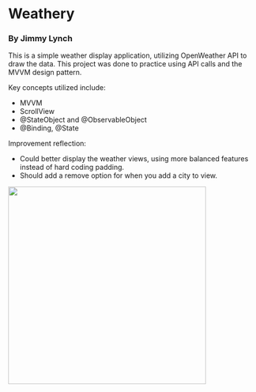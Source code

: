 # Weathery
### By Jimmy Lynch

This is a simple weather display application, utilizing OpenWeather API to draw the data. This project was done to practice using API calls and the MVVM design pattern.

Key concepts utilized include:
- MVVM
- ScrollView
- @StateObject and @ObservableObject
- @Binding, @State

Improvement reflection:
- Could better display the weather views, using more balanced features instead of hard coding padding.
- Should add a remove option for when you add a city to view.

<img src="https://github.com/appteamcarolina/s23-academy-mp08-weathery-jimmy-lynch/blob/main/Weathery%20Recording.gif" width=400>
